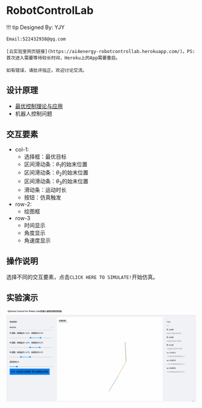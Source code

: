 # RobotControlLab

!!! tip
    Designed By: YJY

    Email:522432938@qq.com

    [云实验室网页链接](https://ai4energy-robotcontrollab.herokuapp.com/)。PS: 首次进入需要等待较长时间，Heroku上的App需要重启。

    如有错误，请批评指正。欢迎讨论交流。

## 设计原理

* [最优控制理论与应用](https://ai4energy.github.io/Ai4EDocs/dev/Control/OptimControl/)
* 机器人控制问题

## 交互要素

* col-1:
  * 选择框：最优目标
  * 区间滑动条：$\theta_1$的始末位置
  * 区间滑动条：$\theta_2$的始末位置
  * 区间滑动条：$\theta_3$的始末位置
  * 滑动条：运动时长
  * 按钮：仿真触发
* row-2:
  * 绘图框
* row-3
  * 时间显示
  * 角度显示
  * 角速度显示

## 操作说明

选择不同的交互要素，点击`CLICK HERE TO SIMULATE!`开始仿真。

## 实验演示

![图一](../assets/robot.gif)
